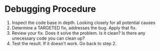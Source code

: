 # Debugging Procedure  

1. Inspect the code base in depth. Looking closely for all potential causes 
2. Determine a TARGETED fix, addresses the bug. Apply that fix.
3. Review your fix. Does it solve the problem. Is it clean? Is there any unecessary code you can clean up?
3. Test the result. If it doesn't work. Go back to step 2. 